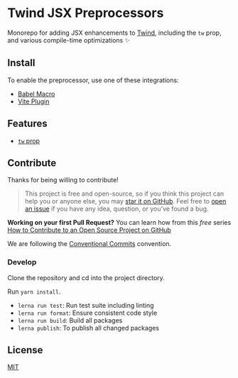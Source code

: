 # Twind JSX Preprocessors

Monorepo for adding JSX enhancements to [Twind](https://twind.dev), including the `tw` prop, and various compile-time optimizations ✨

## Install

To enable the preprocessor, use one of these integrations:

- [Babel Macro](./packages/macro/README.md)
- [Vite Plugin](./packages/vite-plugin-jsx/README.md)

## Features

- [`tw` prop](./docs/tw-prop.md)

## Contribute

Thanks for being willing to contribute!

> This project is free and open-source, so if you think this project can help you or anyone else, you may [star it on GitHub](https://github.com/tw-in-js/twind-jsx-preprocessor). Feel free to [open an issue](https://github.com/tw-in-js/twind-jsx-preprocessor/issues) if you have any idea, question, or you've found a bug.

**Working on your first Pull Request?** You can learn how from this _free_ series [How to Contribute to an Open Source Project on GitHub](https://egghead.io/series/how-to-contribute-to-an-open-source-project-on-github)

We are following the [Conventional Commits](https://www.conventionalcommits.org) convention.

### Develop

Clone the repository and cd into the project directory.

Run `yarn install`.

- `lerna run test`: Run test suite including linting
- `lerna run format`: Ensure consistent code style
- `lerna run build`: Build all packages
- `lerna publish`: To publish all changed packages

## License

[MIT](https://github.com/tw-in-js/twind-jsx-preprocessor/blob/main/LICENSE)
